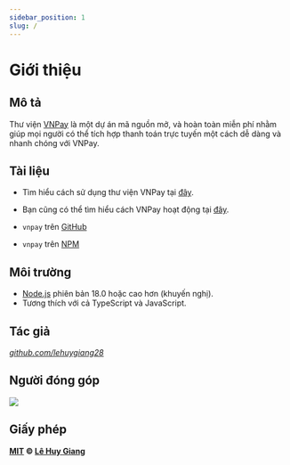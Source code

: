 ```yaml
---
sidebar_position: 1
slug: /
---
```


# Giới thiệu

## Mô tả

Thư viện [VNPay](https://github.com/lehuygiang28/vnpay) là một dự án mã nguồn mở, và hoàn toàn miễn phí nhằm giúp mọi người có thể tích hợp thanh toán trực tuyến một cách dễ dàng và nhanh chóng với VNPay.

## Tài liệu

-   Tìm hiểu cách sử dụng thư viện VNPay tại [đây](/installation).
-   Bạn cũng có thể tìm hiểu cách VNPay hoạt động tại [đây](https://sandbox.vnpayment.vn/apis/).

-   `vnpay` trên [GitHub](https://github.com/lehuygiang28/vnpay)
-   `vnpay` trên [NPM](https://www.npmjs.com/package/vnpay)

## Môi trường

-   [Node.js](https://nodejs.org/en/download/) phiên bản 18.0 hoặc cao hơn (khuyến nghị).
-   Tương thích với cả TypeScript và JavaScript.

## Tác giả

_[github.com/lehuygiang28](https://github.com/lehuygiang28)_

## Người đóng góp

<a href="https://github.com/lehuygiang28/vnpay/graphs/contributors" target="_blank">
  <img src="https://contrib.rocks/image?repo=lehuygiang28/vnpay&max=20" class="contributors_img" />
</a>

## Giấy phép

**[MIT](https://github.com/lehuygiang28/vnpay/blob/main/LICENSE) © [Lê Huy Giang](https://github.com/lehuygiang28)**
